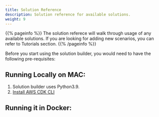 ```yaml
---
title: Solution Reference
description: Solution reference for available solutions.
weight: 9
---
```


{{% pageinfo %}}
The solution referece will walk through usage of any available solutions.
If you are looking for adding new scenarios, you can refer to Tutorials section.
{{% /pageinfo %}}

Before you start using the solution builder, you would need to have the following 
pre-requisites:

## Running Locally on MAC:
1. Solution builder uses Python3.9.
2. [Install AWS CDK CLI](https://docs.aws.amazon.com/cli/latest/userguide/getting-started-install.html)

## Running it in Docker:
